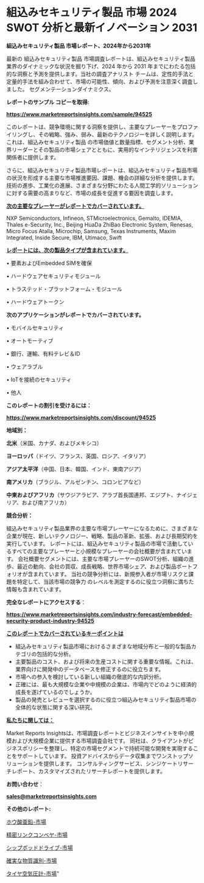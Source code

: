 # 組込みセキュリティ製品 市場 2024 SWOT 分析と最新イノベーション 2031

<strong>組込みセキュリティ製品 市場レポート、2024年から2031年</strong>

最新の 組込みセキュリティ製品 市場調査レポートは、組込みセキュリティ製品 業界のダイナミックな状況を掘り下げ、2024 年から 2031 年までにわたる包括的な洞察と予測を提供します。当社の調査アナリスト チームは、定性的手法と定量的手法を組み合わせて、市場の可能性、傾向、および予測を注意深く調査しました。 セグメンテーションダイナミクス。



<strong>レポートのサンプル コピーを取得:</strong> <a href=https://www.marketreportsinsights.com/sample/94525>

<strong><u>https://www.marketreportsinsights.com/sample/94525</u></strong></a>

このレポートは、競争環境に関する洞察を提供し、主要なプレーヤーをプロファイリングし、その戦略、強み、弱み、最新のテクノロジーを詳しく説明します。 これは、組込みセキュリティ製品 の市場価値と数量指標、セグメント分析、業界リーダーとその製品の市場シェアとともに、実用的なインテリジェンスを利害関係者に提供します。

さらに、組込みセキュリティ製品市場レポートは、組込みセキュリティ製品市場の状況を形成する主要な市場推進要因、課題、機会の詳細な分析を提供します。 技術の進歩、工業化の進展、さまざまな分野にわたる人間工学的ソリューションに対する需要の高まりなど、市場の成長を促進する要因を調査します。



<strong><u>次の主要なプレーヤーがレポートでカバーされています。</u></strong>

NXP Semiconductors, Infineon, STMicroelectronics, Gemalto, IDEMIA, Thales e-Security, Inc., Beijing HuaDa ZhiBao Electronic System, Renesas, Micro Focus Atalla, Microchip, Samsung, Texas Instruments, Maxim Integrated, Inside Secure, IBM, Utimaco, Swift



<strong><u><b>レポートには、次の製品タイプが含まれています。</b></u></strong>

• 要素およびEmbedded SIMを確保

• ハードウェアセキュリティモジュール

• トラステッド・プラットフォーム・モジュール

• ハードウェアトークン



<strong><b>次のアプリケーションがレポートでカバーされています。</b></strong>

• モバイルセキュリティ

• オートモーティブ

• 銀行、運輸、有料テレビ＆ID

• ウェアラブル

• IoTを接続のセキュリティ

• 他人



<strong><b>このレポートの割引を受けるには：</b></strong><a href=https://www.marketreportsinsights.com/discount/94525>

<strong><u>https://www.marketreportsinsights.com/discount/94525</u></strong></a>



<strong>地域別：</strong>



<strong>北米</strong>（米国、カナダ、およびメキシコ）



<strong>ヨーロッパ</strong>（ドイツ、フランス、英国、ロシア、イタリア）



<strong>アジア太平洋</strong>（中国、日本、韓国、インド、東南アジア）



<strong>南アメリカ</strong>（ブラジル、アルゼンチン、コロンビアなど）



<strong>中東およびアフリカ</strong>（サウジアラビア、アラブ首長国連邦、エジプト、ナイジェリア、および南アフリカ）



<strong>競合分析：</strong>

組込みセキュリティ製品業界の主要な市場プレーヤーになるために、さまざまな企業が現在、新しいテクノロジー、戦略、製品の革新、拡張、および長期契約を実行しています。 レポートには、組込みセキュリティ製品の市場で活動しているすべての主要なプレーヤーと小規模なプレーヤーの会社概要が含まれています。 会社概要セグメントには、主要な市場プレーヤーのSWOT分析、組織の進歩、最近の動向、会社の買収、成長戦略、世界市場シェア、および製品ポートフォリオが含まれています。 当社の競争分析には、新規参入者が市場リスクと課題を特定して、当該市場の競争力 のレベルを測定するのに役立つ洞察に満ちた情報も含まれています。



<strong>完全なレポートにアクセスする</strong>：

<a href=https://www.marketreportsinsights.com/industry-forecast/embedded-security-product-industry-94525>

<strong><u>https://www.marketreportsinsights.com/industry-forecast/embedded-security-product-industry-94525</u></strong></a>



<strong><u><b>このレポートでカバーされているキーポイントは</b></u></strong>
<ul>
  <li>組込みセキュリティ製品市場におけるさまざまな地域分布と一般的な製品カテゴリの包括的な分析。</li>
  <li>主要製品のコスト、および将来の生産コストに関する重要な情報。これは、業界向けに開発中のデータベースを修正するのに役立ちます。</li>
  <li>市場への参入を検討している新しい組織の徹底的な内訳分析。</li>
  <li>正確には、最も大規模な企業や中規模の企業は、市場内でどのように経済的成長を遂げているのでしょうか。</li>
  <li>製品の発売とレビューを選択するのに役立つ組込みセキュリティ製品市場の全体的な状態に関する深い研究。</li>
</ul>


<strong><u><b>私たちに関しては：</b></u></strong>

Market Reports Insightsは、市場調査レポートとビジネスインサイトを中小規模および大規模企業に提供する市場調査会社です。 同社は、クライアントがビジネスポリシーを整理し、特定の市場セグメントで持続可能な開発を実現することをサポートしています。 投資アドバイスからデータ収集までワンストップソリューションを提供します。 コンサルティングサービス、シンジケートリサーチレポート、カスタマイズされたリサーチレポートを提供します。



<strong><b>お問い合わせ</b></strong>：

<a href=mailto:sales@marketreportsinsights.com>

<strong><u>sales@marketreportsinsights.com</u></strong></a>



<strong>その他のレポート:</strong>

<a href=https://www.linkedin.com/pulse/ホウ酸亜鉛-市場-2023-総利益と主要ベンダー-2030-pr-news-hub-qyptc/>ホウ酸亜鉛-市場</a>

<a href=https://www.linkedin.com/pulse/精密リンクコンベヤ-市場-2023-推進要因と成長機会-2030-consumer-connection-collective-360-x6eff/>精密リンクコンベヤ-市場</a>

<a href=https://www.linkedin.com/pulse/シップポッドドライブ-市場-2023-最新の-cagr-および成長分析-p9uvf/>シップポッドドライブ-市場</a>

<a href=https://www.linkedin.com/pulse/確実な物質識別-市場-2023-最新の-cagr-および成長分析-2030-pr-news-hub-vosjf/>確実な物質識別-市場</a>

<a href=https://www.linkedin.com/pulse/タイヤ空気圧計-市場-2023-競争分析と事業成長-2030-trendsetters-testimonials-360-anal-gzk3f/>タイヤ空気圧計-市場</a>"
